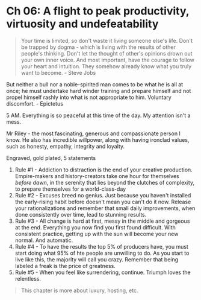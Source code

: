 # Ch 06: A flight to peak productivity, virtuosity and undefeatability

> Your time is limited, so don't waste it living someone else's life. Don't be trapped by dogma - which is living with the results of other people's thinking. Don't let the thought of other's opinions drown out your own inner voice. And most important, have the courage to follow your heart and intuition. They somehow already know what you truly want to become. - Steve Jobs

But neither a bull nor a noble-spirited man comes to be what he is all at once; he must undertake hard winder training and prepare himself and not propel himself rashly into what is not appropriate to him. Voluntary discomfort. - Epictetus

5 AM. Everything is so peaceful at this time of the day. My attention isn't a mess.

Mr Riley - the most fascinating, generous and compassionate person I know. He also has incredible willpower, along with having ironclad values, such as honesty, empathy, integrity and loyalty.

Engraved, gold plated, 5 statements

1. Rule #1 - Addiction to distraction is the end of your creative production. Empire-makers and history-creators take one hour for themselves _before dawn_, in the serenity that lies beyond the clutches of complexity, to prepare themselves for a world-class-day
2. Rule #2 - Excuses breed no genius. Just because you haven't installed the early-rising habit before doesn't mean you can't do it now. Release your rationalizations and remember that small daily improvements, when done consistently over time, lead to stunning results.
3. Rule #3 - All change is hard at first, messy in the middle and gorgeous at the end. Everything you now find you first found difficult. With consistent practice, getting up with the sun will become your new normal. And automatic.
4. Rule #4 - To have the results the top 5% of producers have, you must start doing what 95% of hte people are unwilling to do. As you start to live like this, the majority will call you crazy. Remember that being labeled a freak is the price of greatness.
5. Rule #5 - When you feel like surrendering, continue. Triumph loves the relentless.

> This chapter is more about luxury, hosting, etc. 
